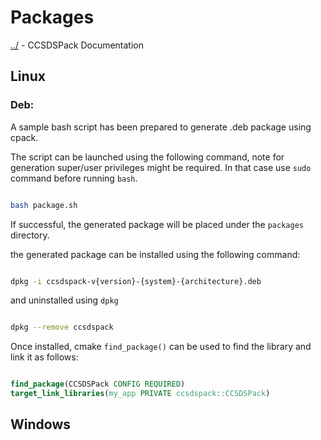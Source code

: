 # Packages

[../](README.md) - CCSDSPack Documentation

## Linux 
### Deb:
A sample bash script has been prepared to generate .deb package using cpack.

The script can be launched using the following command, note for generation
super/user privileges might be required. In that case use `sudo` command 
before running `bash`.

```bash

bash package.sh
```
If successful, the generated package will be placed under the `packages` directory.

the generated package can be installed using the following command:
```bash

dpkg -i ccsdspack-v{version}-{system}-{architecture}.deb
```

and uninstalled using `dpkg`
```bash

dpkg --remove ccsdspack
```
Once installed, cmake `find_package()` can be used to find the library and link it as follows:
```cmake

find_package(CCSDSPack CONFIG REQUIRED)
target_link_libraries(my_app PRIVATE ccsdspack::CCSDSPack)
```




## Windows
